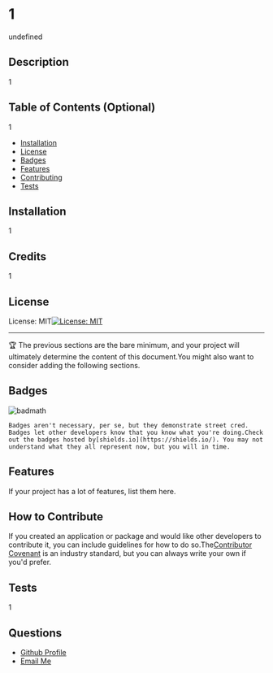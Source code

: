 # 1

undefined

## Description

1

## Table of Contents (Optional)

1

- [Installation](#installation)
- [License](#license)
- [Badges](#badges)
- [Features](#features)
- [Contributing](#contributing)
- [Tests](#tests)

## Installation

1

    

## Credits

1

## License

License: MIT[![License: MIT](https://img.shields.io/badge/License-MIT-yellow.svg)](https://opensource.org/licenses/MIT)


---

🏆 The previous sections are the bare minimum, and your project will ultimately determine the content of this document.You might also want to consider adding the following sections.

## Badges

![badmath](https://img.shields.io/github/languages/top/lernantino/badmath)

    Badges aren't necessary, per se, but they demonstrate street cred. Badges let other developers know that you know what you're doing.Check out the badges hosted by[shields.io](https://shields.io/). You may not understand what they all represent now, but you will in time.

## Features

If your project has a lot of features, list them here.

## How to Contribute

If you created an application or package and would like other developers to contribute it, you can include guidelines for how to do so.The[Contributor Covenant](https://www.contributor-covenant.org/) is an industry standard, but you can always write your own if you'd prefer.

## Tests

1

## Questions 
<ul>
  <li> <a href="https://github.com/2">Github Profile</li>
  <li> <a href="mailto:1">Email Me</li>
</ul>



